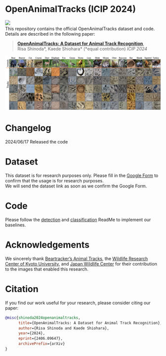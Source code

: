 # OpenAnimalTracks (ICIP 2024)
<a href='https://arxiv.org/abs/2406.09647'><img src='https://img.shields.io/badge/Paper-PDF-red'></a> &nbsp;   
This repository contains the official OpenAnimalTracks dataset and code.
Details are described in the following paper: 
> [**OpenAnimalTracks: A Dataset for Animal Track Recognition**](),  
> Risa Shinoda*, Kaede Shiohara* (*equal contribution)
> *ICIP 2024*
<img src="fig/ teaser.png" width= "950px">

# Changelog
2024/06/17  Released the code

# Dataset
This dataset is for research purposes only.
Please fill in the [Google Form](https://forms.gle/KRfVyjbKDTqtCPu36) to confirm that the usage is for research purposes.   
We will send the dataset link as soon as we confirm the Google Form.

# Code
Please follow the [detection](https://github.com/dahlian00/OpenAnimalTracks/tree/main/detection) and [classification](https://github.com/dahlian00/OpenAnimalTracks/tree/main/classification) ReadMe to implement our baselines.

# Acknowledgements
We sincerely thank [Beartracker’s Animal Tracks](https://www.bear-tracker.com/guide.html), the [Wildlife Research Center of Kyoto University](https://www.wrc.kyoto-u.ac.jp/en/), and [Japan Wildlife Center](https://www.jwc-web.org/top.html) for their contribution to the images that enabled this research.   

# Citation
If you find our work useful for your research, please consider citing our paper:
```bibtex
@misc{shinoda2024openanimaltracks,
      title={OpenAnimalTracks: A Dataset for Animal Track Recognition}, 
      author={Risa Shinoda and Kaede Shiohara},
      year={2024},
      eprint={2406.09647},
      archivePrefix={arXiv}
}
```
